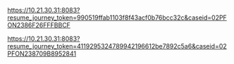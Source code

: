 https://10.21.30.31:8083?resume_journey_token=990519ffab1103f8f43acf0b76bcc32c&caseid=02PFON2386F26FFFBBCF

https://10.21.30.31:8083?resume_journey_token=4119295324789942196612be7892c5a6&caseid=02PFON238709B8952841








